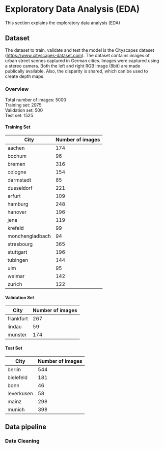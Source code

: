 # Exploratory Data Analysis (EDA)
This section explains the exploratory data analysis (EDA)

## Dataset
The dataset to train, validate and test the model is the Cityscapes dataset (https://www.cityscapes-dataset.com).
The dataset contains images of urban street scenes captured in German cities. Images were captured using a stereo camera. Both the left and right RGB image (8bit) are made publically available. Also, the disparity is shared, which can be used to create depth maps.

### Overview
Total number of images: 5000 \
Training set:  2975 \
Validation set:  500 \
Test set:  1525

#### Training Set
| City            |   Number of images |
|-----------------|--------------------|
| aachen          |                174 |
| bochum          |                 96 |
| bremen          |                316 |
| cologne         |                154 |
| darmstadt       |                 85 |
| dusseldorf      |                221 |
| erfurt          |                109 |
| hamburg         |                248 |
| hanover         |                196 |
| jena            |                119 |
| krefeld         |                 99 |
| monchengladbach |                 94 |
| strasbourg      |                365 |
| stuttgart       |                196 |
| tubingen        |                144 |
| ulm             |                 95 |
| weimar          |                142 |
| zurich          |                122 |

#### Validation Set
| City      |   Number of images |
|-----------|--------------------|
| frankfurt |                267 |
| lindau    |                 59 |
| munster   |                174 |


#### Test Set
| City       |   Number of images |
|------------|--------------------|
| berlin     |                544 |
| bielefeld  |                181 |
| bonn       |                 46 |
| leverkusen |                 58 |
| mainz      |                298 |
| munich     |                398 |

## Data pipeline

### Data Cleaning




